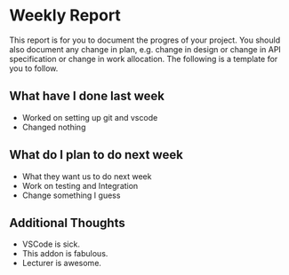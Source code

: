 # Weekly Report

This report is for you to document the progres of your project. You should also document any change in plan, e.g. change in design or change in API specification or change in work allocation. The following is a template for you to follow.

## What have I done last week

-   Worked on setting up git and vscode
-   Changed nothing

## What do I plan to do next week

-   What they want us to do next week
-   Work on testing and Integration
-   Change something I guess

## Additional Thoughts

-   VSCode is sick.
-   This addon is fabulous.
-   Lecturer is awesome.
